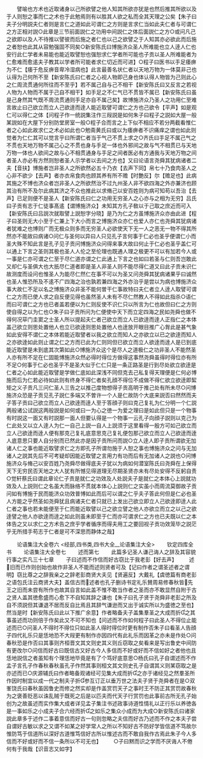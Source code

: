 <!-- { "loadSidebar": true } -->
　　譬喻也方术也近取诸身以己所欲譬之他人知其所欲亦犹是也然后推其所欲以及于人则恕之事而仁之术也于此勉焉则有以胜其人欲之私而全其天理之公矣【朱子曰夫子分明説夫仁者则是言仁之道如此可谓仁之方则是言求仁当如此夫仁者与可谓仁之方正相对説○此章是三节前面説仁之功用中间説仁之体后面説仁之方○或问凡己之欲即以及人不待推以譬彼而后施之者仁也以己之欲譬之于人知其亦必欲此而后施之者恕也此其从容勉强固不同矣○新安陈氏曰博施济众圣人所难能也立人逹人仁也安行此仁学者未易能也能近取譬恕也强恕求仁学者所可能也子贡以圣人所难能者为仁愈难而愈逺夫子教其以学者所可能者求仁切近而可进】○程子曰医书以手足痿痹为不仁【痿于危反痹音卑冷湿病也】此言最善名状仁者以天地万物为一体莫非己也认得为己何所不至【新安陈氏曰仁者之心视人物即己身也体认得人物皆为己则此心之仁周流贯通何所往而不至乎】若不属己自与己不相干【新安陈氏曰又反言之若视人物为人物而不属于己自不相干】如手足之不仁气已不贯皆不属已【新安陈氏曰虽是己身然其气既不周流贯通则手足亦自不属己矣】故博施济众乃圣人之功用仁至难言故止曰己欲立而立人己欲逹而逹人能近取譬可谓仁之方也己欲令【平声】如是观仁可以得仁之体【问程子作一统説集注作三叚説是如何朱子曰程子之説如大屋一般某説如在大屋下分别防堂房室一般○程子合而言之上下似不相应不若分两截看惟仁者之心如此故求仁之术必如此也○勉斋黄氏曰或以为痿痹者不识痛痒之谓也如此则觉者为仁仁其可以觉言乎曰所谓仁者当于气己不贯上求之○齐氏曰手足不属己气之不贯也天地万物不属己心之不贯也身与手足一体也外邪间之故与气不相贯已与天地万物一体也人欲间之故与心不相贯通身与手足之间者医必有方通我与天地万物之间者圣人亦必有方然则恕者圣人示学者以去间之方也】又曰论语言尧舜其犹病诸者二夫【音扶】博施者岂非圣人之所欲然必五十乃衣【去声下同】帛七十乃食肉圣人之心非不欲少【去声】者亦衣帛食肉也顾其养有所不赡【时艶反】尔【赡足也】此病其施之不博也济众者岂非圣人之所欲然治不过九州圣人非不欲四海之外亦兼济也顾其治有所不及尔此病其济之不众也推此以求脩己以安百姓则为病可知苟以吾治【去声】已足则便不是圣人【新安陈氏曰仁之功用无穷圣人之心亦与之相为无穷】吕氏曰子贡有志于仁徒事髙逺【谓博施济众】未知其方孔子敎以于己取之庶近而可入【新安陈氏曰吕説次就取譬上説恕字分晓】是乃为仁之方虽博施济众亦由此进【程子曰圣则无大小至于仁兼上下大小而言之博施济众亦仁也爱人亦仁也尧舜其犹病诸者犹难之也博则广而无极众则多而无穷圣人必欲使天下无一人之恶无一物不得其所然亦不能故曰病诸○问仁与圣何以异曰人只见孔子言何事于仁必也圣乎便谓仁小而圣大殊不知此言是孔子见子贡问博施济众问得来事大故曰何止于仁必也圣乎盖仁可以通上下言之圣则其极也圣人人伦之至伦理也既通人理之极更不可以有加若今人或一事是仁亦可谓之仁至于尽仁道亦谓之仁此通上下言之也如曰若圣与仁则吾岂敢此又却仁与圣俱大也大扺尽仁道者即是圣人非圣人则不能尽得仁道又曰此子贡未识仁故测度而设问也惟圣人为能尽仁然仁在事不可以为圣又问尧舜其犹病诸果乎曰诚然也圣人惟恐所及不逺不广四海之治也孰若兼四海之外亦治乎是尝以为病也博施济众事大故仁不足以名之博施济众非圣不能何曽干仁事故特曰夫仁者立人逹人取譬可谓仁之方而已使人求之自反便见得也虽然圣人未有不尽仁然教人不得如此指杀○语仁而曰可谓仁之方也已者盖若便以为仁则反使不识仁只以所言为仁也故但曰仁之方则使自得之以为仁也○朱子曰子贡所问为仁便使中天下而立定四海之民如尧舜也做不得何况荜门圭窦之士圣人所以提起夫仁者己欲立而立人已欲逹而逹人正指仁之本体盖己欲立则思处置他人也立已欲逹则思处置他人也逹放开眼目推广心胷此是甚气象如此安得不谓仁之本体若能近取譬者以我之欲立而知人之亦欲立以已之欲逹而知人之亦欲逹如此则止谓之仁之方而已此为仁则同但已欲立而立人欲逹而逹人是已到底能近取譬是未到底其次第如此○博施济众这个是尽人之道极仁之功非圣人不能然圣人亦有所不足在仁固能博施济众然必得时得位方做得这事然尧舜虽得时得位亦有所不足○何事于仁必也圣乎不是圣大似于仁仁只是一条正路圣是行到尽处欲立欲逹是仁者之心如此能近取譬是学做仁底如此深浅不同但克去己私复得天理便是仁何必博施而后为仁若必待如此则有终身不得仁者矣孔顔不得位不成做不得仁欲立欲逹即絜矩之义子贡凡三问仁圣人三告之以推己度物想得子贡高明于推己处有所未尽○问博施济众恐是子贡见孔子説仁多端又不曽许一个人是仁故防个大底来説否曰然然而夫子答子贡曰己欲立而立人己欲逹而逹人至于答顔子则曰克己复礼为仁分明一个仁説两般诸公试説这两般説是如何或曰一为心之徳一为爱之理曰是如此但只是一个物事有时説这一面又有时説那一面人但要认得是一个物事一云孔子向顔子説则以克己为仁此处又以立人逹人为仁一自己上説一自人上説须于这里看得一殷方可如己欲立而立人己欲逹而逹人便有那克己复礼底意思克己复礼便包那己欲立而立人己欲逹而逹人底意思只要人自分别而已然此亦是因子贡所问而説○立人逹人即子贡所谓欲无加诸人仁之事也能近取譬求仁之方即孔子所谓勿施于人恕之事也博施济众之问与无加诸人之説其先后不可考疑却因能近取譬之言用力有功而后有无加诸人之説也○问博施济众与脩己以安百姓乃尧舜尽做得底夫子犹以为病如何潜室陈氏曰尧舜在上保得天下无穷民否天地之大人犹有所憾见得道理无尽期圣贤亦未有尽处安得不反躬自责○觉轩蔡氏曰谓此章论仁子贡是就仁之功效及人处説夫子是就仁之本体心上説就功效及人上説则仁之名虽大而脉络不贯就本体心上説则仁之实虽小而周流莫御故子贡问如有博施于民而能济众功效普博如此而后可以谓之仁乎夫子答此何但是仁必也圣人方能之乎然圣如尧舜犹且病诸夫仁者只就已上发出己欲立即立人己欲逹即逹人此仁者之事也若未能便至于仁而能近取譬以己之欲立譬之他人亦欲立而立之以己之欲逹譬之他人亦欲逹而逹之如此则虽未即至于仁而亦可谓求仁之方也已夫既以仁之本体告之又以求仁之方术告之庶乎学者循序而得夫用工之要回视子贡功效笼毕之説茫乎无所措手苟志于仁者是可不深思而静体之哉】

　　论语集注大全卷六
<经部,四书类,四书大全__论语集注大全>
　　钦定四库全书
　　论语集注大全卷七
　　述而第七
　　此篇多记圣人谦己诲人之辞及其容貌行事之实凡三十七章
　　子曰述而不作信而好古窃比于我老彭【好去声】
　　述旧而已作则创始也故作非圣人不能而述则贤者可及【记曰作者之谓圣述者之谓明】窃比尊之之辞我亲之之辞老彭商贤大夫见【贤遍反】大戴礼【虞徳篇有商老彭之语包氏注云商贤大夫】盖信古而述者也孔子删诗书定礼乐賛周易修春秋皆先王之旧而未尝有所作也故其自言如此盖不惟不敢当作者之圣而亦不敢显然自附于古之贤人盖其徳愈盛而心愈下不自知其辞之谦也【朱子曰孔子贤于尧舜非老彭之所及自不须説但其谦退不居而反自比焉且其辞气谦逊而又出于诚实所以为盛徳之至也】然当是时【新安陈氏曰此以下推广余意】作者略备夫子盖集羣圣之大成而折之其事虽述而功则倍于作矣此又不可不知也【问述而不作如何程子曰此圣人不得位止能述而已○问圣人不得时不得位只如此圣人得时得位时更有制作否朱子曰看圣人告顔子四代礼乐只是恁地恐不大叚更有制作亦因四代有此礼乐而因革之亦未是作处○问春秋恐是作否曰其事则齐桓晋文其文则史其义则丘窃取之矣看来是写出鲁史中间防有更改尔○问信而好古曰既信古又好古今人多信而不好或好而不信如好之者他也且恁地説信之者虽知有个理恁地毕竟是有了个笃好底意思○杨氏曰孔子自谓述而不作孟子言孔子作春秋春秋虽孔子作然其事则桓文其文则史孔子自谓其义则某窃取之是亦述而已○庆源辅氏曰作者略备观诸经可见集大成而折之亦于诸经见之然羣圣所作因时制宜以成一代之制夫子折参互订正以垂万世之法夫子贤于尧舜者在是○双峯饶氏曰春秋虽因鲁史而修之然实却是作盖赏罚天子之事时王不防正其赏罚故春秋为之褒善贬恶以诛乱贼于既死之后是以匹夫而代天子行赏罚也此事前古所无孔子始创为之故虽述而实作集大成者详见孟子集注书述政事诗道性情礼以正行乐以养徳各是一事如乐之小成夫子合六经而折之如乐之集众小成而为大成○新安陈氏曰诸家説此章多于述作二事着意信而好古一句则忽略之夫信而好古乃述而不作之本夫子尝自谓好古敏以求之又谓不如某之好学常人之所以不知好古不防好学皆信道不笃故尔惟防笃于信道所以深好古道惟笃信好古所以惟述古而不敢自我作古焉此朱子今人多信而不好或好而不信一条所以不可无也】
　　○子曰黙而识之学而不厌诲人不倦何有于我哉【识音志又如字】
